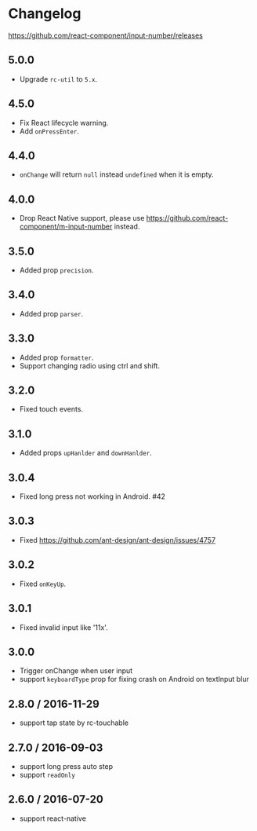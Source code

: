 # Changelog

https://github.com/react-component/input-number/releases

## 5.0.0

- Upgrade `rc-util` to `5.x`.

## 4.5.0

- Fix React lifecycle warning.
- Add `onPressEnter`.

## 4.4.0

- `onChange` will return `null` instead `undefined` when it is empty.

## 4.0.0

- Drop React Native support, please use https://github.com/react-component/m-input-number instead.

## 3.5.0

- Added prop `precision`.

## 3.4.0

- Added prop `parser`.

## 3.3.0

- Added prop `formatter`.
- Support changing radio using ctrl and shift.

## 3.2.0

- Fixed touch events.

## 3.1.0

- Added props `upHanlder` and `downHanlder`.

## 3.0.4

- Fixed long press not working in Android. #42

## 3.0.3

- Fixed https://github.com/ant-design/ant-design/issues/4757

## 3.0.2

- Fixed `onKeyUp`.

## 3.0.1

- Fixed invalid input like '11x'.

## 3.0.0

- Trigger onChange when user input
- support `keyboardType` prop for fixing crash on Android on textInput blur

## 2.8.0 / 2016-11-29

- support tap state by rc-touchable

## 2.7.0 / 2016-09-03

- support long press auto step
- support `readOnly`

## 2.6.0 / 2016-07-20

- support react-native
